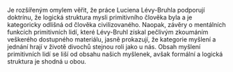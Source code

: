 Je rozšířeným omylem věřit, že práce Luciena Lévy-Bruhla podporují doktrínu, že logická struktura mysli primitivního člověka byla a je kategoricky odlišná od člověka civilizovaného.<break time="0.4s" /> Naopak, závěry o mentálních funkcích primitivních lidí, které Lévy-Bruhl získal pečlivým zkoumáním veškerého dostupného materiálu, jasně prokazují, že kategorie myšlení a jednání hrají v životě divochů stejnou roli jako u nás.<break time="0.4s" /> Obsah myšlení primitivních lidí se liší od obsahu našich myšlenek, avšak formální a logická struktura je shodná u obou.
